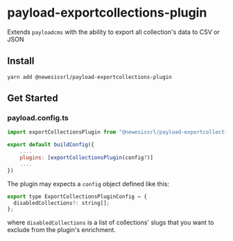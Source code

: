 # payload-exportcollections-plugin

Extends `payloadcms` with the ability to export all collection's data to CSV or JSON

## Install

`yarn add @newesissrl/payload-exportcollections-plugin`

## Get Started

### payload.config.ts

```js
import exportCollectionsPlugin from "@newesissrl/payload-exportcollections-plugin";

export default buildConfig({
    ....
    plugins: [exportCollectionsPlugin(config?)]
    ....
})
```

The plugin may expects a `config` object defined like this:

```js
export type ExportCollectionsPluginConfig = {
  disabledCollections?: string[];
};
```

where `disabledCollections` is a list of collections' slugs that you want to exclude from the plugin's enrichment.
